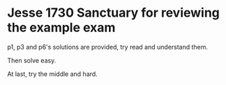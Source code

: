 # **Jesse 1730 Sanctuary for reviewing the example exam**

p1, p3 and p6's solutions are provided, try read and understand them.

Then solve easy. 

At last, try the middle and hard.




